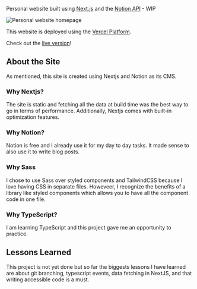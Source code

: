 Personal website built using [Next.js](https://nextjs.org/) and the [Notion API](https://notion.so/) - WIP

![Personal website homepage](https://i.ibb.co/RcCx2sJ/mary-gathoni.jpg)

This website is deployed using the [Vercel Platform](https://vercel.com/new?utm_medium=default-template&filter=next.js&utm_source=create-next-app&utm_campaign=create-next-app-readme).

Check out the [live version](https://tracing-code.vercel.app)!

## About the Site
As mentioned, this site is created using Nextjs and Notion as its CMS. 

### Why Nextjs?
The site is static and fetching all the data at build time was the best way to go in terms of performance. Additionally, Nextjs comes with built-in optimization features.

### Why Notion?
Notion is free and I already use it for my day to day tasks. It made sense to also use it to write blog posts.
### Why Sass
I chose to use Sass over styled components and TailwindCSS because I love having CSS in separate files. Howeveer, I recognize the benefits of a library like styled components which allows you to have all the component code in one file.
### Why TypeScript?
I am learning TypeScript and this project gave me an opportunity to practice.

## Lessons Learned
This project is not yet done but so far the biggests lessons I have learned are about git branching, typescript events, data fetching in NextJS, and that writing accessible code is a must.
